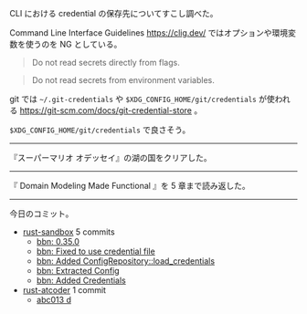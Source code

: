 CLI における credential の保存先についてすこし調べた。

Command Line Interface Guidelines <https://clig.dev/> ではオプションや環境変数を使うのを NG としている。

> Do not read secrets directly from flags.

> Do not read secrets from environment variables.

git では `~/.git-credentials` や `$XDG_CONFIG_HOME/git/credentials` が使われる <https://git-scm.com/docs/git-credential-store> 。

`$XDG_CONFIG_HOME/git/credentials` で良さそう。

---

『スーパーマリオ オデッセイ』の湖の国をクリアした。

---

『 Domain Modeling Made Functional 』を 5 章まで読み返した。

---

今日のコミット。

- [rust-sandbox](https://github.com/bouzuya/rust-sandbox) 5 commits
  - [bbn: 0.35.0](https://github.com/bouzuya/rust-sandbox/commit/cad07568e8d27348ce60a1c7e1ac833bdc4ea451)
  - [bbn: Fixed to use credential file](https://github.com/bouzuya/rust-sandbox/commit/9156b0d50d6c82e3ebb3c811fd0ec3f6fc747725)
  - [bbn: Added ConfigRepository::load_credentials](https://github.com/bouzuya/rust-sandbox/commit/98409d854ea32e9fef9c30745f288c6d91a3740b)
  - [bbn: Extracted Config](https://github.com/bouzuya/rust-sandbox/commit/78225d4968d87dd3197e294de1f4fc91b20033c6)
  - [bbn: Added Credentials](https://github.com/bouzuya/rust-sandbox/commit/0a27ada80fcabc857e477f72305ea627583499bc)
- [rust-atcoder](https://github.com/bouzuya/rust-atcoder) 1 commit
  - [abc013 d](https://github.com/bouzuya/rust-atcoder/commit/6d495c48344de9bdf95c9eea33ebc72cfe76c368)

